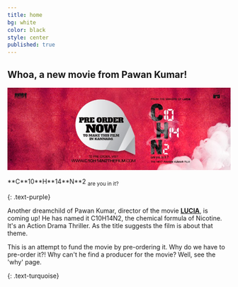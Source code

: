 ```yaml
---
title: home
bg: white
color: black
style: center
published: true
---
```

## Whoa, a new movie from Pawan Kumar!

![](/img/c10h14n2-red.jpg)



<p>**C**10**H**14**N**2
<sub>are you in it?</sub></p>
{: .text-purple}


Another dreamchild of Pawan Kumar, director of the movie [**LUCIA**](http://www.hometalkies.com/lucia/watch/), is coming up! He has named it C10H14N2, the chemical formula of Nicotine. It's an Action Drama Thriller. As the title suggests the film is about that theme.

This is an attempt to fund the movie by pre-ordering it. Why do we have to pre-order it?! Why can't he find a producer for the movie? Well, see the 'why' page.
<a href="http://c10h14n2movie.com"><span id="forkongithub"></span></a>

{: .text-turquoise}